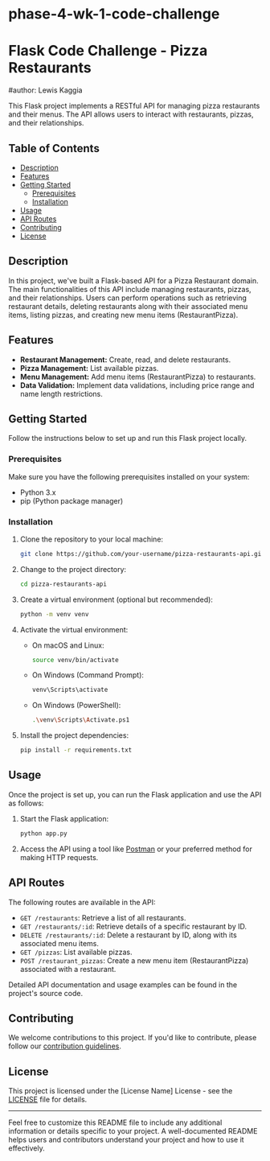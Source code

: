 # phase-4-wk-1-code-challenge
# Flask Code Challenge - Pizza Restaurants
#author: Lewis Kaggia

This Flask project implements a RESTful API for managing pizza restaurants and their menus. The API allows users to interact with restaurants, pizzas, and their relationships.

## Table of Contents

- [Description](#description)
- [Features](#features)
- [Getting Started](#getting-started)
  - [Prerequisites](#prerequisites)
  - [Installation](#installation)
- [Usage](#usage)
- [API Routes](#api-routes)
- [Contributing](#contributing)
- [License](#license)

## Description

In this project, we've built a Flask-based API for a Pizza Restaurant domain. The main functionalities of this API include managing restaurants, pizzas, and their relationships. Users can perform operations such as retrieving restaurant details, deleting restaurants along with their associated menu items, listing pizzas, and creating new menu items (RestaurantPizza).

## Features

- **Restaurant Management:** Create, read, and delete restaurants.
- **Pizza Management:** List available pizzas.
- **Menu Management:** Add menu items (RestaurantPizza) to restaurants.
- **Data Validation:** Implement data validations, including price range and name length restrictions.

## Getting Started

Follow the instructions below to set up and run this Flask project locally.

### Prerequisites

Make sure you have the following prerequisites installed on your system:

- Python 3.x
- pip (Python package manager)

### Installation

1. Clone the repository to your local machine:

   ```bash
   git clone https://github.com/your-username/pizza-restaurants-api.git
   ```

2. Change to the project directory:

   ```bash
   cd pizza-restaurants-api
   ```

3. Create a virtual environment (optional but recommended):

   ```bash
   python -m venv venv
   ```

4. Activate the virtual environment:

   - On macOS and Linux:

     ```bash
     source venv/bin/activate
     ```

   - On Windows (Command Prompt):

     ```bash
     venv\Scripts\activate
     ```

   - On Windows (PowerShell):

     ```bash
     .\venv\Scripts\Activate.ps1
     ```

5. Install the project dependencies:

   ```bash
   pip install -r requirements.txt
   ```

## Usage

Once the project is set up, you can run the Flask application and use the API as follows:

1. Start the Flask application:

   ```bash
   python app.py
   ```

2. Access the API using a tool like [Postman](https://www.postman.com/) or your preferred method for making HTTP requests.

## API Routes

The following routes are available in the API:

- `GET /restaurants`: Retrieve a list of all restaurants.
- `GET /restaurants/:id`: Retrieve details of a specific restaurant by ID.
- `DELETE /restaurants/:id`: Delete a restaurant by ID, along with its associated menu items.
- `GET /pizzas`: List available pizzas.
- `POST /restaurant_pizzas`: Create a new menu item (RestaurantPizza) associated with a restaurant.

Detailed API documentation and usage examples can be found in the project's source code.

## Contributing

We welcome contributions to this project. If you'd like to contribute, please follow our [contribution guidelines](CONTRIBUTING.md).

## License

This project is licensed under the [License Name] License - see the [LICENSE](LICENSE) file for details.

---

Feel free to customize this README file to include any additional information or details specific to your project. A well-documented README helps users and contributors understand your project and how to use it effectively.